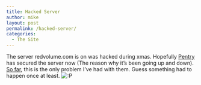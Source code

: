 ```yaml
---
title: Hacked Server
author: mike
layout: post
permalink: /hacked-server/
categories:
  - The Site
---
```

The server redvolume.com is on was hacked during xmas. Hopefully [Pentry][1] has secured the server now (The reason why it&#8217;s been going up and down). [So far][2], this is the only problem I&#8217;ve had with them. Guess something had to happen once at least. <img src="http://188.226.203.75/wp-includes/images/smilies/icon_razz.gif" alt=":P" class="wp-smiley" />

 [1]: http://www.pentry.se
 [2]: http://www.redvolume.com/archives/2004/07/01/the-return/